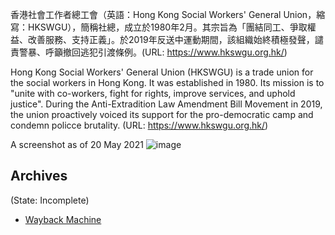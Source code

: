 

香港社會工作者總工會（英語：Hong Kong Social Workers' General Union，縮寫：HKSWGU），簡稱社總，成立於1980年2月。其宗旨為「團結同工、爭取權益、改善服務、支持正義」。於2019年反送中運動期間，該組織始終積極發聲，譴責警暴、呼籲撤回逃犯引渡條例。(URL: https://www.hkswgu.org.hk/)

Hong Kong Social Workers' General Union (HKSWGU) is a trade union for the social workers in Hong Kong. It was established in 1980. Its mission is to "unite with co-workers, fight for rights, improve services, and uphold justice". During the Anti-Extradition Law Amendment Bill Movement in 2019, the union proactively voiced its support for the pro-democratic camp and condemn policce brutality. (URL: https://www.hkswgu.org.hk/)

A screenshot as of 20 May 2021
![image](https://user-images.githubusercontent.com/103475460/169373151-d6ff4924-5a0d-4d6e-aa1a-1d07f0b45fd1.png)


## Archives
(State: Incomplete)

- [Wayback Machine](https://web.archive.org/web/*/https://www.hkswgu.org.hk/)